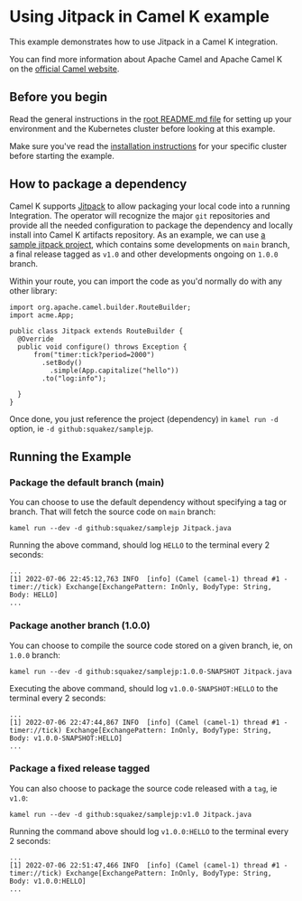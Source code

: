 # Using Jitpack in Camel K example

This example demonstrates how to use Jitpack in a Camel K integration.

You can find more information about Apache Camel and Apache Camel K on the [official Camel website](https://camel.apache.org).

## Before you begin

Read the general instructions in the [root README.md file](/README.md) for setting up your environment and the Kubernetes cluster before looking at this example.

Make sure you've read the [installation instructions](https://camel.apache.org/camel-k/latest/installation/installation.html) for your specific
cluster before starting the example.

## How to package a dependency

Camel K supports [Jitpack](https://jitpack.io/) to allow packaging your local code into a running Integration. The operator will recognize the major `git` repositories and provide all the needed configuration to package the dependency and locally install into Camel K artifacts repository. As an example, we can use [a sample jitpack project](https://github.com/squakez/samplejp), which contains some developments on `main` branch, a final release tagged as `v1.0` and other developments ongoing on `1.0.0` branch.

Within your route, you can import the code as you'd normally do with any other library:

```
import org.apache.camel.builder.RouteBuilder;
import acme.App;

public class Jitpack extends RouteBuilder {
  @Override
  public void configure() throws Exception {
      from("timer:tick?period=2000")
        .setBody()
          .simple(App.capitalize("hello"))
        .to("log:info");

  }
}
```

Once done, you just reference the project (dependency) in `kamel run -d` option, ie `-d github:squakez/samplejp`.

## Running the Example

### Package the default branch (main)

You can choose to use the default dependency without specifying a tag or branch. That will fetch the source code on `main` branch:
```
kamel run --dev -d github:squakez/samplejp Jitpack.java
```
Running the above command, should log `HELLO` to the terminal every 2 seconds:
```
...
[1] 2022-07-06 22:45:12,763 INFO  [info] (Camel (camel-1) thread #1 - timer://tick) Exchange[ExchangePattern: InOnly, BodyType: String, Body: HELLO]
...
```

### Package another branch (1.0.0)

You can choose to compile the source code stored on a given branch, ie, on `1.0.0` branch:
```
kamel run --dev -d github:squakez/samplejp:1.0.0-SNAPSHOT Jitpack.java
```
Executing the above command, should log `v1.0.0-SNAPSHOT:HELLO` to the terminal every 2 seconds:

```
...
[1] 2022-07-06 22:47:44,867 INFO  [info] (Camel (camel-1) thread #1 - timer://tick) Exchange[ExchangePattern: InOnly, BodyType: String, Body: v1.0.0-SNAPSHOT:HELLO]
...
```
### Package a fixed release tagged

You can also choose to package the source code released with a `tag`, ie `v1.0`:
```
kamel run --dev -d github:squakez/samplejp:v1.0 Jitpack.java
```
Running the command above should log `v1.0.0:HELLO` to the terminal every 2 seconds:
```
...
[1] 2022-07-06 22:51:47,466 INFO  [info] (Camel (camel-1) thread #1 - timer://tick) Exchange[ExchangePattern: InOnly, BodyType: String, Body: v1.0.0:HELLO]
...
```
